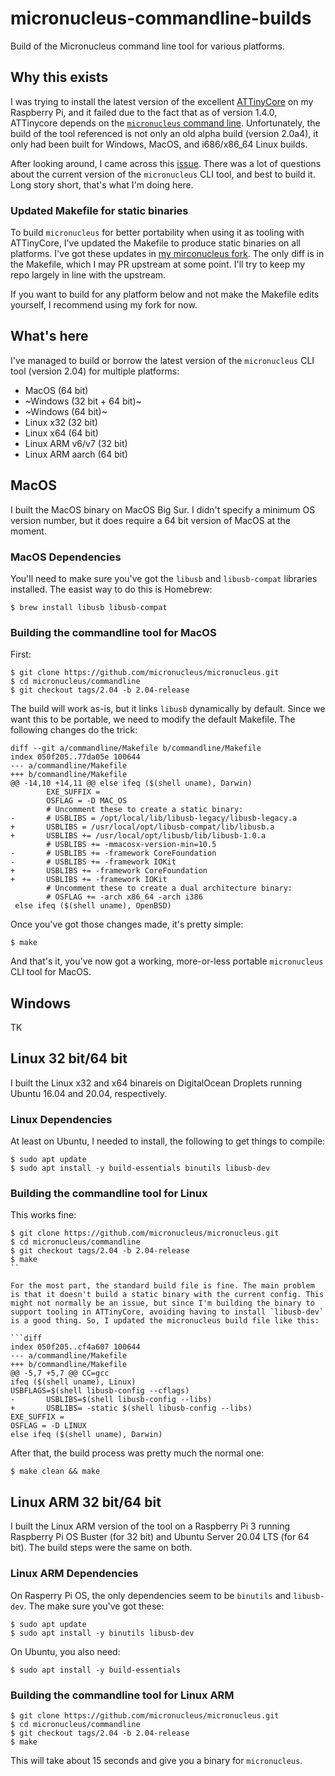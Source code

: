 # micronucleus-commandline-builds

Build of the Micronucleus command line tool for various platforms.

## Why this exists

I was trying to install the latest version of the excellent [ATTinyCore](https://github.com/SpenceKonde/ATTinyCore) on my Raspberry Pi, and it failed due to the fact that as of version 1.4.0, ATTinycore depends on the [`micronucleus` command line](https://github.com/micronucleus/micronucleus/tree/master/commandline). Unfortunately, the build of the tool referenced is not only an old alpha build (version 2.0a4), it only had been built for Windows, MacOS, and i686/x86_64 Linux builds.

After looking around, I came across this [issue](https://github.com/SpenceKonde/ATTinyCore/issues/465). There was a lot of questions about the current version of the `micronucleus` CLI tool, and best to build it. Long story short, that's what I'm doing here.

### Updated Makefile for static binaries

To build `micronucleus` for better portability when using it as tooling with ATTinyCore, I've updated the Makefile to produce static binaries on all platforms. I've got these updates in [my mirconucleus fork](https://github.com/stonehippo/micronucleus). The only diff is in the Makefile, which I may PR upstream at some point. I'll try to keep my repo largely in line with the upstream.

If you want to build for any platform below and not make the Makefile edits yourself, I recommend using my fork for now.

## What's here

I've managed to build or borrow the latest version of the `micronucleus` CLI tool (version 2.04) for multiple platforms:

- MacOS (64 bit)
- ~Windows (32 bit + 64 bit)~
- ~Windows (64 bit)~
- Linux x32 (32 bit)
- Linux x64 (64 bit)
- Linux ARM v6/v7 (32 bit)
- Linux ARM aarch (64 bit)

## MacOS

I built the MacOS binary on MacOS Big Sur. I didn't specify a minimum OS version number, but it does require a 64 bit version of MacOS at the moment.

### MacOS Dependencies

You'll need to make sure you've got the `libusb` and `libusb-compat` libraries installed. The easist way to do this is Homebrew:

```
$ brew install libusb libusb-compat
```

### Building the commandline tool for MacOS

First:

```
$ git clone https://github.com/micronucleus/micronucleus.git
$ cd micronucleus/commandline
$ git checkout tags/2.04 -b 2.04-release
```

The build will work as-is, but it links `libusb` dynamically by default. Since we want this to be portable, we need to modify the default Makefile. The following changes do the trick:

```
diff --git a/commandline/Makefile b/commandline/Makefile
index 050f205..77da05e 100644
--- a/commandline/Makefile
+++ b/commandline/Makefile
@@ -14,10 +14,11 @@ else ifeq ($(shell uname), Darwin)
        EXE_SUFFIX =
        OSFLAG = -D MAC_OS
        # Uncomment these to create a static binary:
-       # USBLIBS = /opt/local/lib/libusb-legacy/libusb-legacy.a
+       USBLIBS = /usr/local/opt/libusb-compat/lib/libusb.a
+       USBLIBS += /usr/local/opt/libusb/lib/libusb-1.0.a
        # USBLIBS += -mmacosx-version-min=10.5
-       # USBLIBS += -framework CoreFoundation
-       # USBLIBS += -framework IOKit
+       USBLIBS += -framework CoreFoundation
+       USBLIBS += -framework IOKit
        # Uncomment these to create a dual architecture binary:
        # OSFLAG += -arch x86_64 -arch i386
 else ifeq ($(shell uname), OpenBSD)
```

Once you've got those changes made, it's pretty simple:

```
$ make
```

And that's it, you've now got a working, more-or-less portable `micronucleus` CLI tool for MacOS.

## Windows

TK

## Linux 32 bit/64 bit

I built the Linux x32 and x64 binareis on DigitalOcean Droplets running Ubuntu 16.04 and 20.04, respectively.

### Linux Dependencies

At least on Ubuntu, I needed to install, the following to get things to compile:

```
$ sudo apt update
$ sudo apt install -y build-essentials binutils libusb-dev
```

### Building the commandline tool for Linux

This works fine:

```
$ git clone https://github.com/micronucleus/micronucleus.git
$ cd micronucleus/commandline
$ git checkout tags/2.04 -b 2.04-release
$ make
``

For the most part, the standard build file is fine. The main problem is that it doesn't build a static binary with the current config. This might not normally be an issue, but since I'm building the binary to support tooling in ATTinyCore, avoiding having to install `libusb-dev` is a good thing. So, I updated the micronucleus build file like this:

```diff
index 050f205..cf4a607 100644                                                                                           --- a/commandline/Makefile                                                                                              +++ b/commandline/Makefile                                                                                              @@ -5,7 +5,7 @@ CC=gcc                                                                                                                                                                                                                           ifeq ($(shell uname), Linux)                                                                                                   USBFLAGS=$(shell libusb-config --cflags)                                                                        -       USBLIBS=$(shell libusb-config --libs)                                                                           +       USBLIBS= -static $(shell libusb-config --libs)                                                                          EXE_SUFFIX =                                                                                                            OSFLAG = -D LINUX                                                                                                else ifeq ($(shell uname), Darwin) 
```

After that, the build process was pretty much the normal one:

```
$ make clean && make
```


## Linux ARM 32 bit/64 bit

I built the Linux ARM version of the tool on a Raspberry Pi 3 running Raspberry Pi OS Buster (for 32 bit) and Ubuntu Server 20.04 LTS (for 64 bit). The build steps were the same on both.

### Linux ARM Dependencies

On Rasperry Pi OS, the only dependencies seem to be `binutils` and `libusb-dev`. The make sure you've got these:

```
$ sudo apt update 
$ sudo apt install -y binutils libusb-dev
```

On Ubuntu, you also need:

```
$ sudo apt install -y build-essentials
```

### Building the commandline tool for Linux ARM

```
$ git clone https://github.com/micronucleus/micronucleus.git
$ cd micronucleus/commandline
$ git checkout tags/2.04 -b 2.04-release
$ make
```

This will take about 15 seconds and give you a binary for `micronucleus`.
